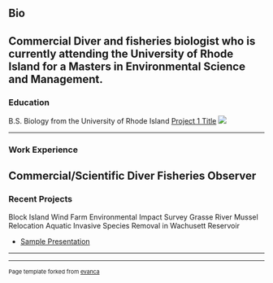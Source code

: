 ## Bio
Commercial Diver and fisheries biologist who is currently attending the University of Rhode Island for a Masters in Environmental Science and Management.
---
### Education
B.S. Biology from the University of Rhode Island
[Project 1 Title](/sample_page)
<img src="images/dummy_thumbnail.jpg?raw=true"/>

---
### Work Experience
Commercial/Scientific Diver
Fisheries Observer
---
### Recent Projects
Block Island Wind Farm Environmental Impact Survey
Grasse River Mussel Relocation
Aquatic Invasive Species Removal in Wachusett Reservoir
- [Sample Presentation](http://bloose.github.io/pdf/sample_presentation.pdf)

---




---
<p style="font-size:11px">Page template forked from <a href="https://github.com/evanca/quick-portfolio">evanca</a></p>
<!-- Remove above link if you don't want to attibute -->
